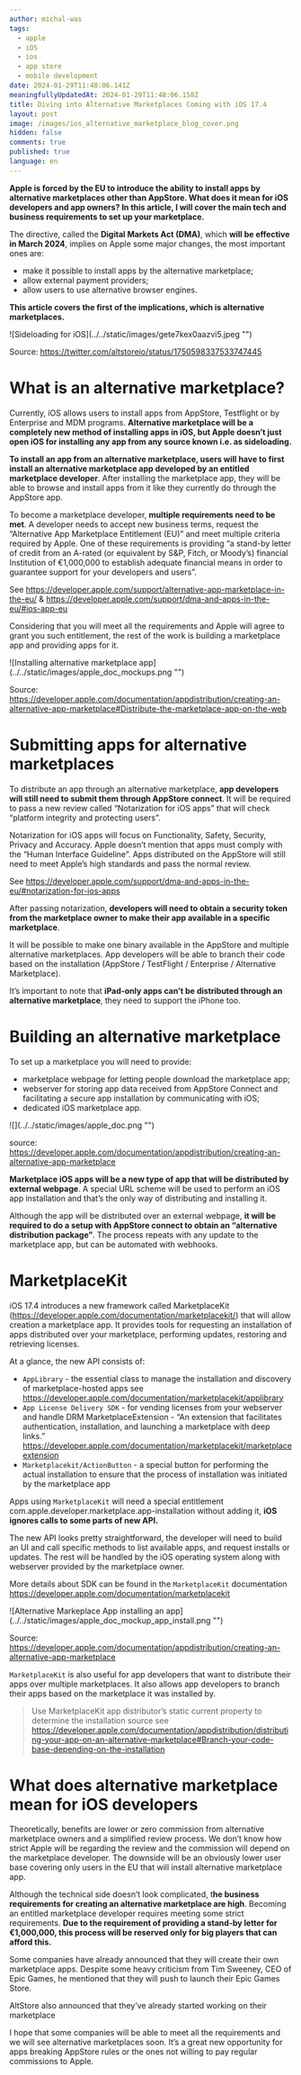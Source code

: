 ```yaml
---
author: michal-was
tags:
  - apple
  - iOS
  - ios
  - app store
  - mobile development
date: 2024-01-29T11:48:06.141Z
meaningfullyUpdatedAt: 2024-01-29T11:48:06.158Z
title: Diving into Alternative Marketplaces Coming with iOS 17.4
layout: post
image: /images/ios_alternative_marketplace_blog_cover.png
hidden: false
comments: true
published: true
language: en
---
```

**Apple is forced by the EU to introduce the ability to install apps by alternative marketplaces other than AppStore. What does it mean for iOS developers and app owners? In this article, I will cover the main tech and business requirements to set up your marketplace.** 

The directive, called the **Digital Markets Act (DMA)**, which **will be effective in March 2024**, implies on Apple some major changes, the most important ones are:

* make it possible to install apps by the alternative marketplace;
* allow external payment providers;
* allow users to use alternative browser engines.

**This article covers the first of the implications, which is alternative marketplaces.**

<div className="image">![Sideloading for iOS](../../static/images/gete7kex0aazvi5.jpeg "")</div>

Source: https://twitter.com/altstoreio/status/1750598337533747445

# What is an alternative marketplace? 

Currently, iOS allows users to install apps from AppStore, Testflight or by Enterprise and MDM programs. **Alternative marketplace will be a completely new method of installing apps in iOS, but Apple doesn’t just open iOS for installing any app from any source known i.e. as sideloading.**

**To install an app from an alternative marketplace, users will have to first install an alternative marketplace app developed by an entitled marketplace developer**. After installing the marketplace app, they will be able to browse and install apps from it like they currently do through the AppStore app.

To become a marketplace developer, **multiple requirements need to be met**. A developer needs to accept new business terms, request the “Alternative App Marketplace Entitlement (EU)” and meet multiple criteria required by Apple. One of these requirements is providing “a stand-by letter of credit from an A-rated (or equivalent by S&P, Fitch, or Moody’s) financial Institution of €1,000,000 to establish adequate financial means in order to guarantee support for your developers and users”.

See https://developer.apple.com/support/alternative-app-marketplace-in-the-eu/ & https://developer.apple.com/support/dma-and-apps-in-the-eu/#ios-app-eu 

Considering that you will meet all the requirements and Apple will agree to grant you such entitlement, the rest of the work is building a marketplace app and providing apps for it.

<div className="image">![Installing alternative marketplace app](../../static/images/apple_doc_mockups.png "")</div>

Source: https://developer.apple.com/documentation/appdistribution/creating-an-alternative-app-marketplace#Distribute-the-marketplace-app-on-the-web

# Submitting apps for alternative marketplaces

To distribute an app through an alternative marketplace, **app developers will still need to submit them through AppStore connect**. It will be required to pass a new review called “Notarization for iOS apps” that will check “platform integrity and protecting users”.

Notarization for iOS apps will focus on Functionality, Safety, Security, Privacy and Accuracy. Apple doesn’t mention that apps must comply with the “Human Interface Guideline”. Apps distributed on the AppStore will still need to meet Apple’s high standards and pass the normal review.

See https://developer.apple.com/support/dma-and-apps-in-the-eu/#notarization-for-ios-apps

After passing notarization, **developers will need to obtain a security token from the marketplace owner to make their app available in a specific marketplace**.

It will be possible to make one binary available in the AppStore and multiple alternative marketplaces. App developers will be able to branch their code based on the installation (AppStore / TestFlight / Enterprise / Alternative Marketplace). 

It’s important to note that **iPad-only apps can’t be distributed through an alternative marketplace**, they need to support the iPhone too.

# Building an alternative marketplace

To set up a marketplace you will need to provide:

* marketplace webpage for letting people download the marketplace app;
* webserver for storing app data received from AppStore Connect and facilitating a secure app installation by communicating with iOS;
* dedicated iOS marketplace app.

<div className="image">![](../../static/images/apple_doc.png "")</div>

source: https://developer.apple.com/documentation/appdistribution/creating-an-alternative-app-marketplace

**Marketplace iOS apps will be a new type of app that will be distributed by external webpage**. A special URL scheme will be used to perform an iOS app installation and that’s the only way of distributing and installing it.

Although the app will be distributed over an external webpage, **it will be required to do a setup with AppStore connect to obtain an “alternative distribution package”**. The process repeats with any update to the marketplace app, but can be automated with webhooks.

# MarketplaceKit

iOS 17.4 introduces a new framework called MarketplaceKit (https://developer.apple.com/documentation/marketplacekit/) that will allow creation a marketplace app. It provides tools for requesting an installation of apps distributed over your marketplace, performing updates, restoring and retrieving licenses.

At a glance, the new API consists of:

* `AppLibrary` - the essential class to manage the installation and discovery of marketplace-hosted apps see https://developer.apple.com/documentation/marketplacekit/applibrary 
* `App License Delivery SDK` - for vending licenses from your webserver and handle DRM
  ​​MarketplaceExtension - “An extension that facilitates authentication, installation, and launching a marketplace with deep links.” https://developer.apple.com/documentation/marketplacekit/marketplaceextension 
* `Marketplacekit/ActionButton` - a special button for performing the actual installation to ensure that the process of installation was initiated by the marketplace app

Apps using `MarketplaceKit` will need a special entitlement com.apple.developer.marketplace.app-installation without adding it, **iOS ignores calls to some parts of new API.**

The new API looks pretty straightforward, the developer will need to build an UI and call specific methods to list available apps, and request installs or updates. The rest will be handled by the iOS operating system along with webserver provided by the marketplace owner. 

More details about SDK can be found in the `MarketplaceKit` documentation https://developer.apple.com/documentation/marketplacekit

<div className="image">![Alternative Markeplace App installing an app](../../static/images/apple_doc_mockup_app_install.png "")</div>

Source: https://developer.apple.com/documentation/appdistribution/creating-an-alternative-app-marketplace

`MarketplaceKit` is also useful for app developers that want to distribute their apps over multiple marketplaces. It also allows app developers to branch their apps based on the marketplace it was installed by.

> Use MarketplaceKit app distributor’s static current property to determine the installation source see https://developer.apple.com/documentation/appdistribution/distributing-your-app-on-an-alternative-marketplace#Branch-your-code-base-depending-on-the-installation

# What does alternative marketplace mean for iOS developers

Theoretically, benefits are lower or zero commission from alternative marketplace owners and a simplified review process. We don’t know how strict Apple will be regarding the review and the commission will depend on the marketplace developer. The downside will be an obviously lower user base covering only users in the EU that will install alternative marketplace app.

Although the technical side doesn’t look complicated, t**he business requirements for creating an alternative marketplace are high**. Becoming an entitled marketplace developer requires meeting some strict requirements. **Due to the requirement of providing a stand-by letter for €1,000,000, this process will be reserved only for big players that can afford this.**

Some companies have already announced that they will create their own marketplace apps. 
Despite some heavy criticism from Tim Sweeney, CEO of Epic Games, he mentioned that they will push to launch their Epic Games Store.

<TwitterEmbed url='https://twitter.com/TimSweeneyEpic/status/1750589570880516402' />

AltStore also announced that they’ve already started working on their marketplace

<TwitterEmbed url='https://twitter.com/altstoreio/status/1750598337533747445' />

I hope that some companies will be able to meet all the requirements and we will see alternative marketplaces soon. It’s a great new opportunity for apps breaking AppStore rules or the ones not willing to pay regular commissions to Apple.